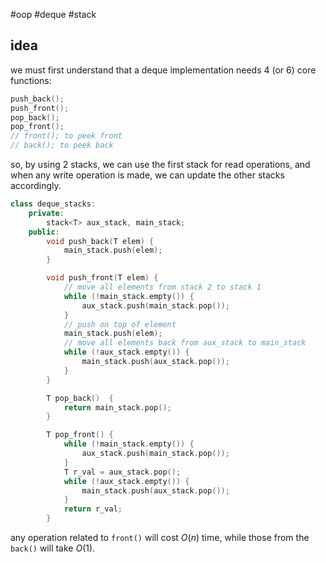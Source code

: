 #oop #deque #stack 
## idea
we must first understand that a deque implementation needs 4 (or 6) core functions:

```cpp
push_back(); 
push_front(); 
pop_back(); 
pop_front(); 
// front(); to peek front
// back(); to peek back
```

so, by using 2 stacks, we can use the first stack for read operations, and when any write operation is made, we can update the other stacks accordingly. 

```cpp
class deque_stacks: 
	private: 
		stack<T> aux_stack, main_stack; 
	public: 
		void push_back(T elem) {
			main_stack.push(elem); 
		}

		void push_front(T elem) {
			// move all elements from stack 2 to stack 1
			while (!main_stack.empty()) {
				aux_stack.push(main_stack.pop());
			}
			// push on top of element
			main_stack.push(elem); 
			// move all elements back from aux_stack to main_stack
			while (!aux_stack.empty()) {
				main_stack.push(aux_stack.pop()); 
			}
		}

		T pop_back()  {
			return main_stack.pop();
		}

		T pop_front() {
			while (!main_stack.empty()) {
				aux_stack.push(main_stack.pop());
			}
			T r_val = aux_stack.pop();
			while (!aux_stack.empty()) {
				main_stack.push(aux_stack.pop());
			}
			return r_val; 
		}
```

any operation related to `front()` will cost $O(n)$ time, while those from the `back()` will take $O(1)$.